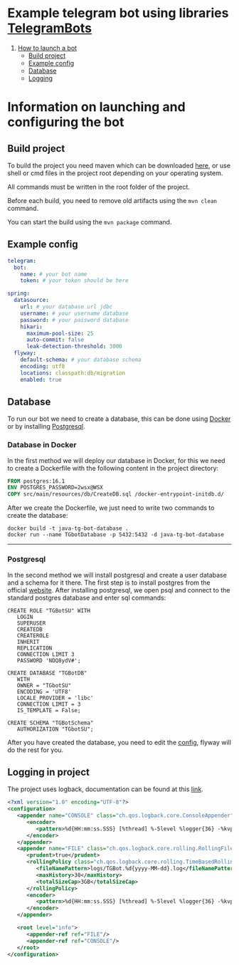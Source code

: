 # Example telegram bot using libraries [TelegramBots](https://github.com/rubenlagus/TelegramBots)

1. [How to launch a bot](#Information-on-launching-and-configuring-the-bot)
   - [Build project](#build-project)
   - [Example config](#example-config)
   - [Database](#database)
   - [Logging](#logging-in-project)

# Information on launching and configuring the bot

## Build project
To build the project you need maven which can be downloaded [here](https://maven.apache.org/download.cgi),
or use shell or cmd files in the project root depending on your operating system.

All commands must be written in the root folder of the project.

Before each build, you need to remove old artifacts using the `mvn clean` command.

You can start the build using the `mvn package` command.
## Example config
```yaml
telegram:
  bot:
    name: # your bot name
    token: # your token should be here

spring:
  datasource:
    url: # your database url jdbc
    username: # your username database
    password: # your password database
    hikari:
      maximum-pool-size: 25
      auto-commit: false
      leak-detection-threshold: 3000
  flyway:
    default-schema: # your database schema
    encoding: utf8
    locations: classpath:db/migration
    enabled: true
```

## Database
To run our bot we need to create a database, this can be done using [Docker](#database-in-docker) or by installing [Postgresql](#postgresql).

### Database in Docker
In the first method we will deploy our database in Docker, for this we need to create a Dockerfile with the following content in the project directory:
```dockerfile
FROM postgres:16.1
ENV POSTGRES_PASSWORD=2wsx@WSX
COPY src/main/resources/db/CreateDB.sql /docker-entrypoint-initdb.d/
```
After we create the Dockerfile, we just need to write two commands to create the database:
```shell
docker build -t java-tg-bot-database .
docker run --name TGbotDatabase -p 5432:5432 -d java-tg-bot-database
```
-------------------------------------------------------------------------------------------------------------------------------------------------------
### Postgresql
In the second method we will install postgresql and create a user database and a schema for it there.
The first step is to install postgres from the official [website](https://www.postgresql.org/download/).
After installing postgresql, we open psql and connect to the standard postgres database and enter sql commands:
```postgresql
CREATE ROLE "TGBotSU" WITH
   LOGIN
   SUPERUSER
   CREATEDB
   CREATEROLE
   INHERIT
   REPLICATION
   CONNECTION LIMIT 3
   PASSWORD 'NDQ8ydV#';

CREATE DATABASE "TGBotDB"
   WITH
   OWNER = "TGbotSU"
   ENCODING = 'UTF8'
   LOCALE_PROVIDER = 'libc'
   CONNECTION LIMIT = 3
   IS_TEMPLATE = False;

CREATE SCHEMA "TGBotSchema"
   AUTHORIZATION "TGbotSU";
```
After you have created the database, you need to edit the [config](#example-config), flyway will do the rest for you.

## Logging in project
The project uses logback, documentation can be found at this [link](https://logback.qos.ch/manual/appenders.html).
```xml
<?xml version="1.0" encoding="UTF-8"?>
<configuration>
   <appender name="CONSOLE" class="ch.qos.logback.core.ConsoleAppender">
      <encoder>
         <pattern>%d{HH:mm:ss.SSS} [%thread] %-5level %logger{36} -%kvp- %msg%n</pattern>
      </encoder>
   </appender>
   <appender name="FILE" class="ch.qos.logback.core.rolling.RollingFileAppender">
      <prudent>true</prudent>
      <rollingPolicy class="ch.qos.logback.core.rolling.TimeBasedRollingPolicy">
         <fileNamePattern>logs/TGBot.%d{yyyy-MM-dd}.log</fileNamePattern>
         <maxHistory>30</maxHistory>
         <totalSizeCap>3GB</totalSizeCap>
      </rollingPolicy>
      <encoder>
         <pattern>%d{HH:mm:ss.SSS} [%thread] %-5level %logger{36} -%kvp- %msg%n</pattern>
      </encoder>
   </appender>

   <root level="info">
      <appender-ref ref="FILE"/>
      <appender-ref ref="CONSOLE"/>
   </root>
</configuration>
```